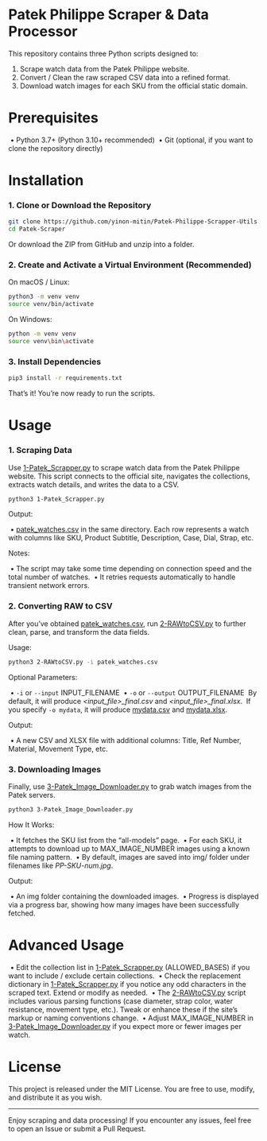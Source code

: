 Patek Philippe Scraper &amp; Data Processor
=======

This repository contains three Python scripts designed to:

1.	Scrape watch data from the Patek Philippe website.
2.	Convert / Clean the raw scraped CSV data into a refined format.
3.	Download watch images for each SKU from the official static domain.



# Prerequisites

​	•	Python 3.7+ (Python 3.10+ recommended)
​	•	Git (optional, if you want to clone the repository directly)



# Installation
### 1. Clone or Download the Repository

``` bash
git clone https://github.com/yinon-mitin/Patek-Philippe-Scrapper-Utils.git
cd Patek-Scraper
```

Or download the ZIP from GitHub and unzip into a folder.

### 2. Create and Activate a Virtual Environment (Recommended)

On macOS / Linux:

```bash
python3 -m venv venv
source venv/bin/activate
```

On Windows:

```bash
python -m venv venv
source venv\bin\activate
```

### 3. Install Dependencies

```bash
pip3 install -r requirements.txt
```

That’s it! You’re now ready to run the scripts.



# Usage

### 1. Scraping Data

Use <u>1-Patek_Scrapper.py</u> to scrape watch data from the Patek Philippe website.
This script connects to the official site, navigates the collections, extracts watch details, and writes the data to a CSV.

```bash
python3 1-Patek_Scrapper.py
```

Output:

​	•	<u>patek_watches.csv</u> in the same directory.
Each row represents a watch with columns like SKU, Product Subtitle, Description, Case, Dial, Strap, etc.

Notes:

​	•	The script may take some time depending on connection speed and the total number of watches.
​	•	It retries requests automatically to handle transient network errors.

### 2. Converting RAW to CSV

After you’ve obtained <u>patek_watches.csv</u>, run <u>2-RAWtoCSV.py</u> to further clean, parse, and transform the data fields.

Usage:

```bash
python3 2-RAWtoCSV.py -i patek_watches.csv
```

Optional Parameters:

​	•	`-i` or `--input` INPUT_FILENAME
​	•	`-o` or `--output` OUTPUT_FILENAME
​	By default, it will produce *<input_file>_final.csv* and *<input_file>_final.xlsx*.
​	If you specify `-o mydata`, it will produce <u>mydata.csv</u> and <u>mydata.xlsx</u>.

Output:

​	•	A new CSV and XLSX file with additional columns: Title, Ref Number, Material, Movement Type, etc.

### 3. Downloading Images

Finally, use <u>3-Patek_Image_Downloader.py</u> to grab watch images from the Patek servers.

```bash
python3 3-Patek_Image_Downloader.py
```

How It Works:

​	•	It fetches the SKU list from the “all-models” page.
​	•	For each SKU, it attempts to download up to MAX_IMAGE_NUMBER images using a known file naming pattern.
​	•	By default, images are saved into img/ folder under filenames like *PP-SKU-num.jpg*.

Output:

​	•	An img folder containing the downloaded images.
​	•	Progress is displayed via a progress bar, showing how many images have been successfully fetched.



# Advanced Usage

​	•	Edit the collection list in <u>1-Patek_Scrapper.py</u> (ALLOWED_BASES) if you want to include / exclude certain collections.
​	•	Check the replacement dictionary in <u>1-Patek_Scrapper.py</u> if you notice any odd characters in the scraped text. Extend or modify as needed.
​	•	The <u>2-RAWtoCSV.py</u> script includes various parsing functions (case diameter, strap color, water resistance, movement type, etc.). Tweak or enhance these if the site’s markup or naming conventions change.
​	•	Adjust MAX_IMAGE_NUMBER in <u>3-Patek_Image_Downloader.py</u> if you expect more or fewer images per watch.



# License

This project is released under the MIT License. You are free to use, modify, and distribute it as you wish.

------

Enjoy scraping and data processing! If you encounter any issues, feel free to open an Issue or submit a Pull Request.
